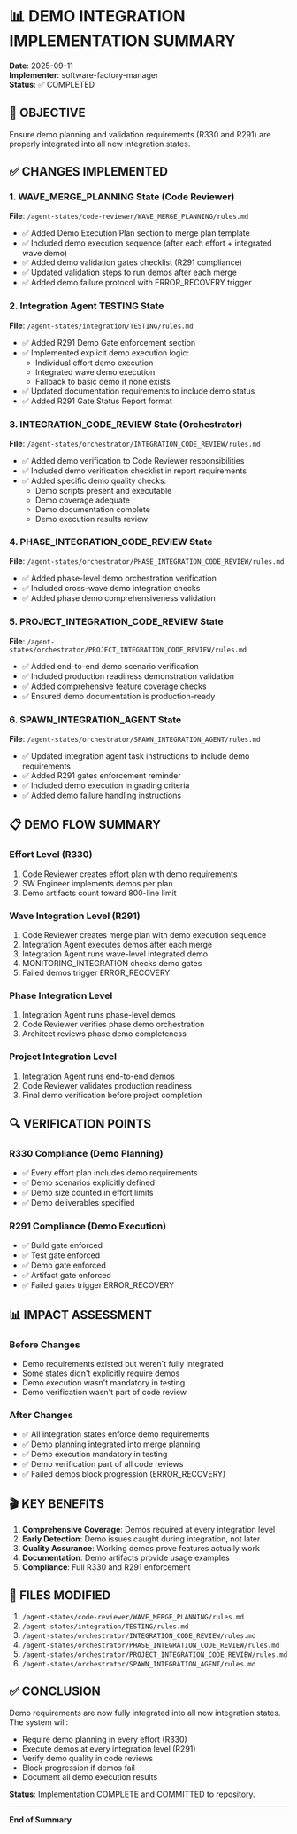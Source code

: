 # 📊 DEMO INTEGRATION IMPLEMENTATION SUMMARY

**Date**: 2025-09-11  
**Implementer**: software-factory-manager  
**Status**: ✅ COMPLETED

## 🎯 OBJECTIVE
Ensure demo planning and validation requirements (R330 and R291) are properly integrated into all new integration states.

## ✅ CHANGES IMPLEMENTED

### 1. WAVE_MERGE_PLANNING State (Code Reviewer)
**File**: `/agent-states/code-reviewer/WAVE_MERGE_PLANNING/rules.md`
- ✅ Added Demo Execution Plan section to merge plan template
- ✅ Included demo execution sequence (after each effort + integrated wave demo)
- ✅ Added demo validation gates checklist (R291 compliance)
- ✅ Updated validation steps to run demos after each merge
- ✅ Added demo failure protocol with ERROR_RECOVERY trigger

### 2. Integration Agent TESTING State
**File**: `/agent-states/integration/TESTING/rules.md`
- ✅ Added R291 Demo Gate enforcement section
- ✅ Implemented explicit demo execution logic:
  - Individual effort demo execution
  - Integrated wave demo execution
  - Fallback to basic demo if none exists
- ✅ Updated documentation requirements to include demo status
- ✅ Added R291 Gate Status Report format

### 3. INTEGRATION_CODE_REVIEW State (Orchestrator)
**File**: `/agent-states/orchestrator/INTEGRATION_CODE_REVIEW/rules.md`
- ✅ Added demo verification to Code Reviewer responsibilities
- ✅ Included demo verification checklist in report requirements
- ✅ Added specific demo quality checks:
  - Demo scripts present and executable
  - Demo coverage adequate
  - Demo documentation complete
  - Demo execution results review

### 4. PHASE_INTEGRATION_CODE_REVIEW State
**File**: `/agent-states/orchestrator/PHASE_INTEGRATION_CODE_REVIEW/rules.md`
- ✅ Added phase-level demo orchestration verification
- ✅ Included cross-wave demo integration checks
- ✅ Added phase demo comprehensiveness validation

### 5. PROJECT_INTEGRATION_CODE_REVIEW State
**File**: `/agent-states/orchestrator/PROJECT_INTEGRATION_CODE_REVIEW/rules.md`
- ✅ Added end-to-end demo scenario verification
- ✅ Included production readiness demonstration validation
- ✅ Added comprehensive feature coverage checks
- ✅ Ensured demo documentation is production-ready

### 6. SPAWN_INTEGRATION_AGENT State
**File**: `/agent-states/orchestrator/SPAWN_INTEGRATION_AGENT/rules.md`
- ✅ Updated integration agent task instructions to include demo requirements
- ✅ Added R291 gates enforcement reminder
- ✅ Included demo execution in grading criteria
- ✅ Added demo failure handling instructions

## 📋 DEMO FLOW SUMMARY

### Effort Level (R330)
1. Code Reviewer creates effort plan with demo requirements
2. SW Engineer implements demos per plan
3. Demo artifacts count toward 800-line limit

### Wave Integration Level (R291)
1. Code Reviewer creates merge plan with demo execution sequence
2. Integration Agent executes demos after each merge
3. Integration Agent runs wave-level integrated demo
4. MONITORING_INTEGRATION checks demo gates
5. Failed demos trigger ERROR_RECOVERY

### Phase Integration Level
1. Integration Agent runs phase-level demos
2. Code Reviewer verifies phase demo orchestration
3. Architect reviews phase demo completeness

### Project Integration Level
1. Integration Agent runs end-to-end demos
2. Code Reviewer validates production readiness
3. Final demo verification before project completion

## 🔍 VERIFICATION POINTS

### R330 Compliance (Demo Planning)
- ✅ Every effort plan includes demo requirements
- ✅ Demo scenarios explicitly defined
- ✅ Demo size counted in effort limits
- ✅ Demo deliverables specified

### R291 Compliance (Demo Execution)
- ✅ Build gate enforced
- ✅ Test gate enforced
- ✅ Demo gate enforced
- ✅ Artifact gate enforced
- ✅ Failed gates trigger ERROR_RECOVERY

## 📊 IMPACT ASSESSMENT

### Before Changes
- Demo requirements existed but weren't fully integrated
- Some states didn't explicitly require demos
- Demo execution wasn't mandatory in testing
- Demo verification wasn't part of code review

### After Changes
- ✅ All integration states enforce demo requirements
- ✅ Demo planning integrated into merge planning
- ✅ Demo execution mandatory in testing
- ✅ Demo verification part of all code reviews
- ✅ Failed demos block progression (ERROR_RECOVERY)

## 🎬 KEY BENEFITS

1. **Comprehensive Coverage**: Demos required at every integration level
2. **Early Detection**: Demo issues caught during integration, not later
3. **Quality Assurance**: Working demos prove features actually work
4. **Documentation**: Demo artifacts provide usage examples
5. **Compliance**: Full R330 and R291 enforcement

## 📝 FILES MODIFIED

1. `/agent-states/code-reviewer/WAVE_MERGE_PLANNING/rules.md`
2. `/agent-states/integration/TESTING/rules.md`
3. `/agent-states/orchestrator/INTEGRATION_CODE_REVIEW/rules.md`
4. `/agent-states/orchestrator/PHASE_INTEGRATION_CODE_REVIEW/rules.md`
5. `/agent-states/orchestrator/PROJECT_INTEGRATION_CODE_REVIEW/rules.md`
6. `/agent-states/orchestrator/SPAWN_INTEGRATION_AGENT/rules.md`

## ✅ CONCLUSION

Demo requirements are now fully integrated into all new integration states. The system will:
- Require demo planning in every effort (R330)
- Execute demos at every integration level (R291)
- Verify demo quality in code reviews
- Block progression if demos fail
- Document all demo execution results

**Status**: Implementation COMPLETE and COMMITTED to repository.

---
**End of Summary**